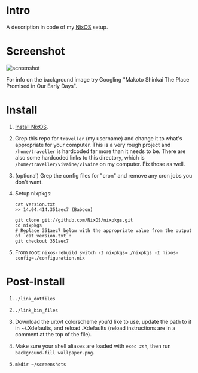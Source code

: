 # Intro

A description in code of my [NixOS](http://nixos.org/) setup.

# Screenshot

![screenshot](https://raw.githubusercontent.com/seagreen/vivaine/master/screenshot.png)

For info on the background image try Googling "Makoto Shinkai The Place Promised in Our Early Days".

# Install

1. [Install NixOS](http://nixos.org/nixos/manual/#sec-installation).

2. Grep this repo for `traveller` (my username) and change it to what's appropriate for your computer. This is a very rough project and `/home/traveller` is hardcoded far more than it needs to be. There are also some hardcoded links to this directory, which is `/home/traveller/vivaine/vivaine` on my computer. Fix those as well.

3. (optional) Grep the config files for "cron" and remove any cron jobs you don't want.

4. Setup nixpkgs:

    ```
    cat version.txt
    >> 14.04.414.351aec7 (Baboon)

    git clone git://github.com/NixOS/nixpkgs.git
    cd nixpkgs
    # Replace 351aec7 below with the appropriate value from the output of `cat version.txt`:
    git checkout 351aec7
    ```

5. From root: `nixos-rebuild switch -I nixpkgs=./nixpkgs -I nixos-config=./configuration.nix`

# Post-Install

1. `./link_dotfiles`

2. `./link_bin_files`

3. Download the urxvt colorscheme you'd like to use, update the path to it in ~/.Xdefaults, and reload .Xdefaults (reload instructions are in a comment at the top of the file).

4. Make sure your shell aliases are loaded with `exec zsh`, then run `background-fill wallpaper.png`.

5. `mkdir ~/screenshots`
